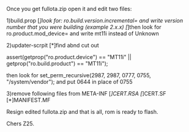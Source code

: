 Once you get fullota.zip open it and edit two files:

1)build.prop
[*]look for: ro.build.version.incremental= and write version number that you were building (example 2.x.x)
[*]then look for ro.product.mod_device= and write mt11i instead of Unknown

2)updater-scrpit
[*]find abnd cut out

assert(getprop("ro.product.device") == "MT11i" ||
       getprop("ro.build.product") == "MT11i");

then look for set_perm_recursive(2987, 2987, 0777, 0755, "/system/vendor"); and put 0644 in place of 0755

3)remove following files from META-INF
[*]CERT.RSA
[*]CERT.SF
[*]MANIFEST.MF

Resign edited fullota.zip and that is all, rom is ready to flash.

Chers Z25.
